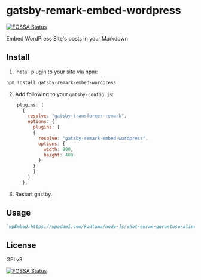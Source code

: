 # gatsby-remark-embed-wordpress
[![FOSSA Status](https://app.fossa.io/api/projects/git%2Bgithub.com%2Fserkanalgur%2Fgatsby-remark-embed-wordpress.svg?type=shield)](https://app.fossa.io/projects/git%2Bgithub.com%2Fserkanalgur%2Fgatsby-remark-embed-wordpress?ref=badge_shield)


Embed WordPress Site's posts in your Markdown

## Install

1. Install plugin to your site via npm:

```bash
npm install gatsby-remark-embed-wordpress
```

2. Add following to your `gatsby-config.js`:

```js
    plugins: [
      {
        resolve: "gatsby-transformer-remark",
        options: {
          plugins: [
          {
            resolve: "gatsby-remark-embed-wordpress",
            options: {
              width: 800,
              height: 400
            }
          }
          ]
        }
      },
```

3. Restart gastby.

## Usage

```markdown
`wpEmbed:https://wpadami.com/kodlama/node-js/shot-ekran-goruntusu-alintilama-araci.html`
```

## License

GPLv3

[![FOSSA Status](https://app.fossa.io/api/projects/git%2Bgithub.com%2Fserkanalgur%2Fgatsby-remark-embed-wordpress.svg?type=large)](https://app.fossa.io/projects/git%2Bgithub.com%2Fserkanalgur%2Fgatsby-remark-embed-wordpress?ref=badge_large)